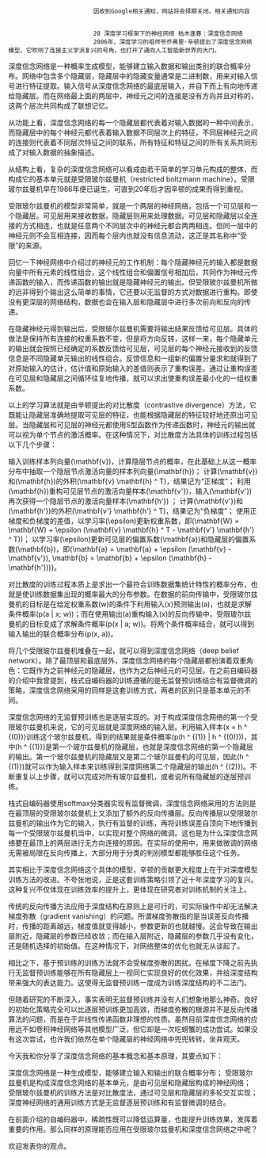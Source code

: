 
                            
                            因收到Google相关通知，网站将会择期关闭。相关通知内容
                            
                            
                            28 深度学习框架下的神经网络 枯木逢春：深度信念网络
                            2006年，深度学习的祖师爷乔弗里·辛顿提出了深度信念网络模型，它吹响了连接主义学派复兴的号角，也打开了通向人工智能新世界的大门。

深度信念网络是一种概率生成模型，能够建立输入数据和输出类别的联合概率分布。网络中包含多个隐藏层，隐藏层中的隐藏变量通常是二进制数，用来对输入信号进行特征提取。输入信号从深度信念网络的最底层输入，并自下而上有向地传递给隐藏层。而在网络最上面的两层中，神经元之间的连接是没有方向并且对称的，这两个层次共同构成了联想记忆。

从功能上看，深度信念网络的每一个隐藏层都代表着对输入数据的一种中间表示，而隐藏层中的每个神经元都代表着输入数据不同层次上的特征，不同层神经元之间的连接则代表着不同层次特征之间的联系，所有特征和特征之间的所有关系共同形成了对输入数据的抽象描述。

从结构上看，复杂的深度信念网络可以看成由若干简单的学习单元构成的整体，而构成它的基本单元就是受限玻尔兹曼机（restricted boltzmann machine）。受限玻尔兹曼机早在1986年便已诞生，可直到20年后才因辛顿的成果而得到重视。

受限玻尔兹曼机的模型非常简单，就是一个两层的神经网络，包括一个可见层和一个隐藏层。可见层用来接收数据，隐藏层则用来处理数据。可见层和隐藏层以全连接的方式相连，也就是任意两个不同层次中的神经元都会两两相连。但同一层中的神经元则不会互相连接，因而每个层内也就没有信息流动，这正是其名称中“受限”的来源。

回忆一下神经网络中介绍过的神经元的工作机制：每个隐藏神经元的输入都是数据向量中所有元素的线性组合，这个线性组合和偏置信号相加后，共同作为神经元传递函数的输入，而传递函数的输出就是隐藏神经元的输出。但受限玻尔兹曼机所做的远非得到个输出这么简单的事情，它还要以无监督的方式对数据进行重构。即使没有更深层的网络结构，数据也会在输入层和隐藏层中进行多次前向和反向的传递。

在隐藏神经元得到输出后，受限玻尔兹曼机需要将输出结果反馈给可见层。具体的做法是保持所有连接的权重系数不变，但是将方向反转，这样一来，每个隐藏单元的输出就会按照已经确定的系数反馈给可见层，可见层的每个神经元接收到的反馈信息是不同隐藏单元输出的线性组合。反馈信息和一组新的偏置分量求和就得到了对原始输入的估计，估计值和原始输入的差值则表示了重构误差。通过让重构误差在可见层和隐藏层之间循环往复地传播，就可以求出使重构误差最小化的一组权重系数。

以上的学习算法就是由辛顿提出的对比散度（contrastive divergence）方法，它既能让隐藏层准确地提取可见层的特征，也能根据隐藏层的特征较好地还原出可见层。当隐藏层和可见层的神经元都使用S型函数作为传递函数时，神经元的输出就可以视为单个节点的激活概率。在这种情况下，对比散度方法具体的训练过程包括以下几个步骤：


输入训练样本列向量\(\\mathbf{v}\)，计算隐层节点的概率，在此基础上从这一概率分布中抽取一个隐层节点激活向量的样本列向量\(\\mathbf{h}\)；
计算\(\\mathbf{v}\)和\(\\mathbf{h}\)的外积\(\\mathbf{v} \\mathbf{h} ^ T\)，结果记为“正梯度”；
利用\(\\mathbf{h}\)重构可见层节点的激活向量样本\(\\mathbf{v'}\)，输入\(\\mathbf{v'}\)再次获得一个隐层节点的激活向量样本\(\\mathbf{h'}\) ；
计算\(\\mathbf{v'}\)和\(\\mathbf{h'}\)的外积\(\\mathbf{v'} \\mathbf{h'} ^ T\)，结果记为“负梯度”；
使用正梯度和负梯度的差值，以学习率\(\\epsilon\)更新权重系数，即\(\\mathbf{W} = \\mathbf{W} + \\epsilon (\\mathbf{v} \\mathbf{h} ^ T - \\mathbf{v'} \\mathbf{h'} ^ T)\)；
以学习率\(\\epsilon\)更新可见层的偏置系数\(\\mathbf{a}\)和隐藏层的偏置系数\(\\mathbf{b}\)，即\(\\mathbf{a} = \\mathbf{a} + \\epsilon (\\mathbf{v} - \\mathbf{v'}), \\mathbf{b} = \\mathbf{b} + \\epsilon (\\mathbf{h} - \\mathbf{h'})\)}。


对比散度的训练过程本质上是求出一个最符合训练数据集统计特性的概率分布，也就是使训练数据集出现的概率最大的分布参数。在数据的前向传输中，受限玻尔兹曼机的目标是在给定权重系数\(w\)的条件下利用输入\(x\)预测输出\(a\)，也就是求解条件概率\(p(a | x; w)\)；而在使用输出\(a\)重构输入\(x\)的反向传输中，受限玻尔兹曼机的目标变成了求解条件概率\(p(x | a; w)\)。将两个条件概率结合，就可以得到输入输出的联合概率分布\(p(x, a)\)。

将几个受限玻尔兹曼机堆叠在一起，就可以得到深度信念网络（deep belief network）。除了最顶层和最底层外，深度信念网络的每个隐藏层都扮演着双重角色：它既作为之前神经元的隐藏层，也作为之后神经元的可见层。在之前自编码器的介绍中我曾提到，栈式自编码器的训练遵循的是无监督预训练结合有监督微调的策略，深度信念网络采用的同样是这套训练方式，两者的区别只是基本单元的不同。

深度信念网络的无监督预训练也是逐层实现的。对于构成深度信念网络的第一个受限玻尔兹曼机来说，它的可见层就是深度网络的输入层。利用输入样本\(x = h ^ {(0)}\)训练这个玻尔兹曼机，得到的结果就是条件概率\(p(h ^ {(1)} | h ^ {(0)})\)，其中\(h ^ {(1)}\)是第一个玻尔兹曼机的隐藏层，也就是深度信念网络的第一个隐藏层的输出。第一个玻尔兹曼机的隐藏层又是第二个玻尔兹曼机的可见层，因此\(h ^ {(1)}\)就可以作为输入样本来训练得到深度网络第二个隐藏层的输出\(h ^ {(2)}\)。不断重复以上步骤，就可以完成对所有玻尔兹曼机，或者说所有隐藏层的逐层预训练。

栈式自编码器使用softmax分类器实现有监督微调，深度信念网络采用的方法则是在最顶层的受限玻尔兹曼机上又添加了额外的反向传播层。反向传播层以受限玻尔兹曼机的输出作为它的输入，执行有监督的训练，再将训练误差自顶向下地传播到每一个受限玻尔兹曼机当中，以实现对整个网络的微调。这也是为什么深度信念网络要在最顶上的两层进行无方向连接的原因。在实际的使用中，用来做微调的网络无需被局限在反向传播上，大部分用于分类的判别模型都能够胜任这个任务。

其实相比于深度信念网络这个具体的模型，辛顿的贡献更大程度上在于对深度模型训练方法的改进。不夸张地说，正是这套训练策略引领了近十年深度学习的复兴。这种复兴不仅体现在训练效率的提升上，更体现在研究者对训练机制的关注上。

传统的反向传播方法应用于深度结构在原则上是可行的，可实际操作中却无法解决梯度弥散（gradient vanishing）的问题。所谓梯度弥散指的是当误差反向传播时，传播的距离越远，梯度值就变得越小，参数更新的也就越慢。这会导致在输出层附近，隐藏层的参数已经收敛；而在输入层附近，隐藏层的参数几乎没有变化，还是随机选择的初始值。在这种情况下，对网络整体的优化也就无从谈起了。

相比之下，基于预训练的训练方法就不会受梯度弥散的困扰。在梯度下降之前先执行无监督预训练能够在所有隐藏层上一视同仁实现良好的优化效果，并给深度结构带来强大的表达能力。这使得无监督预训练一度成为训练深度结构的不二法门。

但随着研究的不断深入，事实表明无监督预训练并没有人们想象地那么神奇。良好的初始化策略完全可以比逐层预训练更加高效，而梯度弥散的根源并不是反向传播算法的问题，而是在于非线性传递函数非理想的性质。虽然目前深度信念网络的应用远不如卷积神经网络等其他模型广泛，但它却是一次吃螃蟹的成功尝试。如果没有这次尝试，也许我们依然在单个隐藏层的神经网络中兜兜转转，坐井观天。

今天我和你分享了深度信念网络的基本概念和基本原理，其要点如下：


深度信念网络是一种生成模型，能够建立输入和输出的联合概率分布；
受限玻尔兹曼机是构成深度信念网络的基本单元，是由可见层和隐藏层构成的神经网络；
受限玻尔兹曼机的训练方法是对比散度法，通过可见层和隐藏层的多轮交互实现；
深度神经网络的通用训练方式是无监督逐层预训练和有监督微调的结合。


在前面介绍的自编码器中，稀疏性既可以降低运算量，也能提升训练效果，发挥着重要的作用。那么同样的原理能否应用在受限玻尔兹曼机和深度信念网络之中呢？

欢迎发表你的观点。



                        
                        
                            